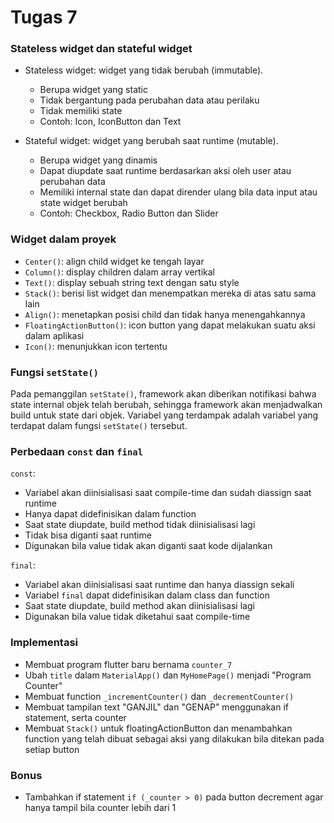 # Tugas 7

### Stateless widget dan stateful widget
* Stateless widget: widget yang tidak berubah (immutable).
    - Berupa widget yang static
    - Tidak bergantung pada perubahan data atau perilaku
    - Tidak memiliki state
    - Contoh: Icon, IconButton dan Text

* Stateful widget: widget yang berubah saat runtime (mutable).
    - Berupa widget yang dinamis
    - Dapat diupdate saat runtime berdasarkan aksi oleh user atau perubahan data
    - Memiliki internal state dan dapat dirender ulang bila data input atau state widget berubah
    - Contoh: Checkbox, Radio Button dan Slider

### Widget dalam proyek
* `Center()`: align child widget ke tengah layar
* `Column()`: display children dalam array vertikal
* `Text()`: display sebuah string text dengan satu style
* `Stack()`: berisi list widget dan menempatkan mereka di atas satu sama lain
* `Align()`: menetapkan posisi child dan tidak hanya menengahkannya
* `FloatingActionButton()`: icon button yang dapat melakukan suatu aksi dalam aplikasi
* `Icon()`: menunjukkan icon tertentu

### Fungsi `setState()`
Pada pemanggilan `setState()`, framework akan diberikan notifikasi bahwa state internal objek telah berubah, sehingga framework akan menjadwalkan build untuk state dari objek. Variabel yang terdampak adalah variabel yang terdapat dalam fungsi `setState()` tersebut.

### Perbedaan `const` dan `final`
`const`:
* Variabel akan diinisialisasi saat compile-time dan sudah diassign saat runtime
* Hanya dapat didefinisikan dalam function
* Saat state diupdate, build method tidak diinisialisasi lagi
* Tidak bisa diganti saat runtime
* Digunakan bila value tidak akan diganti saat kode dijalankan 

`final`:
* Variabel akan diinisialisasi saat runtime dan hanya diassign sekali
* Variabel `final` dapat didefinisikan dalam class dan function
* Saat state diupdate, build method akan diinisialisasi lagi
* Digunakan bila value tidak diketahui saat compile-time

### Implementasi
* Membuat program flutter baru bernama `counter_7`
* Ubah `title` dalam `MaterialApp()` dan `MyHomePage()` menjadi "Program Counter"
* Membuat function `_incrementCounter()` dan `_decrementCounter()`
* Membuat tampilan text "GANJIL" dan "GENAP" menggunakan if statement, serta counter
* Membuat `Stack()` untuk floatingActionButton dan menambahkan function yang telah dibuat sebagai aksi yang dilakukan bila ditekan pada setiap button 

### Bonus
* Tambahkan if statement `if (_counter > 0)` pada button decrement agar hanya tampil bila counter lebih dari 1